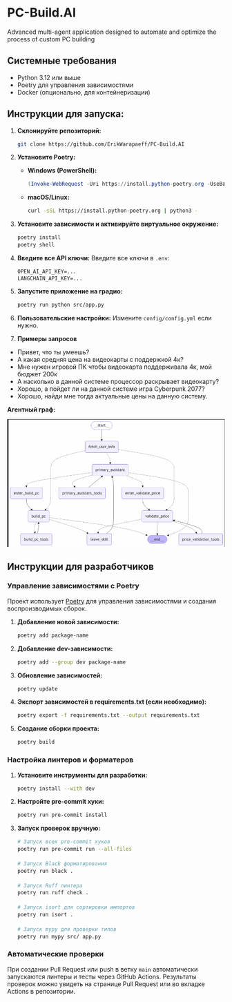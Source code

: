 # PC-Build.AI
Advanced multi-agent application designed to automate and optimize the process of custom PC building

## Системные требования

- Python 3.12 или выше
- Poetry для управления зависимостями
- Docker (опционально, для контейнеризации)

## Инструкции для запуска:
1. **Склонируйте репозиторий:**
   ```bash
   git clone https://github.com/ErikWarapaeff/PC-Build.AI
   ```

2. **Установите Poetry:**
   - **Windows (PowerShell):**
     ```powershell
     (Invoke-WebRequest -Uri https://install.python-poetry.org -UseBasicParsing).Content | python -
     ```
   - **macOS/Linux:**
     ```bash
     curl -sSL https://install.python-poetry.org | python3 -
     ```

3. **Установите зависимости и активируйте виртуальное окружение:**
   ```bash
   poetry install
   poetry shell
   ```

4. **Введите все API ключи:**
   Введите все ключи в  `.env`:
   ```
   OPEN_AI_API_KEY=...
   LANGCHAIN_API_KEY=...
   ```

5. **Запустите приложение на градио:**
   ```bash
   poetry run python src/app.py
   ```

6. **Пользовательские настройки:**
   Измените `config/config.yml` если нужно.




7. **Примеры запросов**

- Привет, что ты умеешь?
- А какая средняя цена на видеокарты с поддержкой 4к?
- Мне нужен игровой ПК чтобы видеокарта поддерживала 4к, мой бюджет 200к
- А насколько в данной системе процессор раскрывает видеокарту?
- Хорошо, а пойдет ли на данной системе игра Cyberpunk 2077?
- Хорошо, найди мне тогда актуальные цены на данную систему.

   


**Агентный граф:**

!['граф'](image.png)

## Инструкции для разработчиков

### Управление зависимостями с Poetry

Проект использует [Poetry](https://python-poetry.org/) для управления зависимостями и создания воспроизводимых сборок.

1. **Добавление новой зависимости:**
   ```bash
   poetry add package-name
   ```

2. **Добавление dev-зависимости:**
   ```bash
   poetry add --group dev package-name
   ```

3. **Обновление зависимостей:**
   ```bash
   poetry update
   ```

4. **Экспорт зависимостей в requirements.txt (если необходимо):**
   ```bash
   poetry export -f requirements.txt --output requirements.txt
   ```

5. **Создание сборки проекта:**
   ```bash
   poetry build
   ```

### Настройка линтеров и форматеров

1. **Установите инструменты для разработки:**
   ```bash
   poetry install --with dev
   ```

2. **Настройте pre-commit хуки:**
   ```bash
   poetry run pre-commit install
   ```

3. **Запуск проверок вручную:**
   ```bash
   # Запуск всех pre-commit хуков
   poetry run pre-commit run --all-files
   
   # Запуск Black форматирования
   poetry run black .
   
   # Запуск Ruff линтера
   poetry run ruff check .
   
   # Запуск isort для сортировки импортов
   poetry run isort .
   
   # Запуск mypy для проверки типов
   poetry run mypy src/ app.py
   ```

### Автоматические проверки

При создании Pull Request или push в ветку `main` автоматически запускаются линтеры и тесты через GitHub Actions.
Результаты проверок можно увидеть на странице Pull Request или во вкладке Actions в репозитории.

